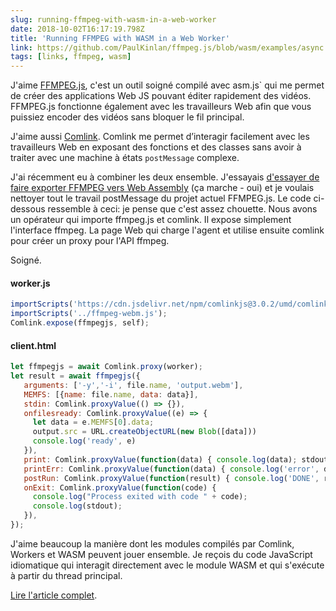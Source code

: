 ```yaml
---
slug: running-ffmpeg-with-wasm-in-a-web-worker
date: 2018-10-02T16:17:19.798Z
title: 'Running FFMPEG with WASM in a Web Worker'
link: https://github.com/PaulKinlan/ffmpeg.js/blob/wasm/examples/async.html
tags: [links, ffmpeg, wasm]
---
```

J'aime [FFMPEG.js](https://github.com/Kagami/ffmpeg.js), c'est un outil soigné compilé avec asm.js` qui me permet de créer des applications Web JS pouvant éditer rapidement des vidéos. FFMPEG.js fonctionne également avec les travailleurs Web afin que vous puissiez encoder des vidéos sans bloquer le fil principal.

J'aime aussi [Comlink](https://github.com/GoogleChromeLabs/comlink). Comlink me permet d’interagir facilement avec les travailleurs Web en exposant des fonctions et des classes sans avoir à traiter avec une machine à états `postMessage` complexe.

J'ai récemment eu à combiner les deux ensemble. J'essayais [d'essayer de faire exporter FFMPEG vers Web Assembly](https://github.com/PaulKinlan/ffmpeg.js/tree/wasm) (ça marche - oui) et je voulais nettoyer tout le travail postMessage du projet actuel FFMPEG.js. Le code ci-dessous ressemble à ceci: je pense que c'est assez chouette. Nous avons un opérateur qui importe ffmpeg.js et comlink. Il expose simplement l'interface ffmpeg. La page Web qui charge l'agent et utilise ensuite comlink pour créer un proxy pour l'API ffmpeg.

Soigné.

#### worker.js
```javascript
importScripts('https://cdn.jsdelivr.net/npm/comlinkjs@3.0.2/umd/comlink.js');
importScripts('../ffmpeg-webm.js'); 
Comlink.expose(ffmpegjs, self);
```
#### client.html
```javascript
let ffmpegjs = await Comlink.proxy(worker);
let result = await ffmpegjs({
   arguments: ['-y','-i', file.name, 'output.webm'],
   MEMFS: [{name: file.name, data: data}],
   stdin: Comlink.proxyValue(() => {}),
   onfilesready: Comlink.proxyValue((e) => {
     let data = e.MEMFS[0].data;
     output.src = URL.createObjectURL(new Blob([data]))
     console.log('ready', e)
   }),
   print: Comlink.proxyValue(function(data) { console.log(data); stdout += data + "\n"; }),
   printErr: Comlink.proxyValue(function(data) { console.log('error', data); stderr += data + "\n"; }),
   postRun: Comlink.proxyValue(function(result) { console.log('DONE', result); }),
   onExit: Comlink.proxyValue(function(code) {
     console.log("Process exited with code " + code);
     console.log(stdout);
   }),
});
```
J'aime beaucoup la manière dont les modules compilés par Comlink, Workers et WASM peuvent jouer ensemble. Je reçois du code JavaScript idiomatique qui interagit directement avec le module WASM et qui s'exécute à partir du thread principal.

[Lire l'article complet](https://github.com/PaulKinlan/ffmpeg.js/blob/wasm/examples/async.html).
